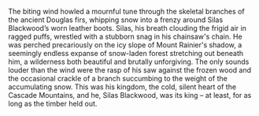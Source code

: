 The biting wind howled a mournful tune through the skeletal branches of the ancient Douglas firs, whipping snow into a frenzy around Silas Blackwood’s worn leather boots.  Silas, his breath clouding the frigid air in ragged puffs, wrestled with a stubborn snag in his chainsaw's chain.  He was perched precariously on the icy slope of Mount Rainier's shadow, a seemingly endless expanse of snow-laden forest stretching out beneath him, a wilderness both beautiful and brutally unforgiving.  The only sounds louder than the wind were the rasp of his saw against the frozen wood and the occasional crackle of a branch succumbing to the weight of the accumulating snow.  This was his kingdom, the cold, silent heart of the Cascade Mountains, and he, Silas Blackwood, was its king – at least, for as long as the timber held out.
